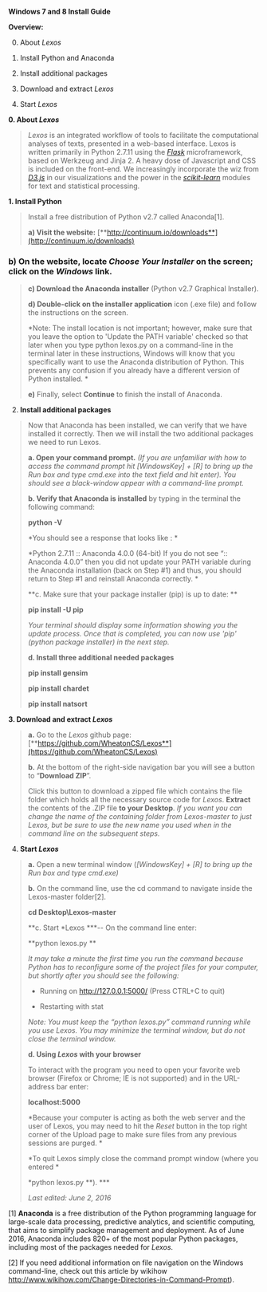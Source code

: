 **Windows 7 and 8 Install Guide**

**Overview:**

0. About *Lexos*

1. Install Python and Anaconda

2. Install additional packages

3. Download and extract *Lexos*

4. Start *Lexos*

**0. About *Lexos***

> *Lexos* is an integrated workflow of tools to facilitate the computational analyses of texts, presented in a web-based interface. Lexos is written primarily in Python 2.7.11 using the [*Flask*](http://flask.pocoo.org/) microframework, based on Werkzeug and Jinja 2. A heavy dose of Javascript and CSS is included on the front-end. We increasingly incorporate the wiz from [*D3.js*](http://d3js.org/) in our visualizations and the power in the [*scikit-learn*](http://scikit-learn.org/stable/) modules for text and statistical processing.

**1. Install Python**

> Install a free distribution of Python v2.7 called Anaconda[1].
>
> **a) Visit the website:** [**http://continuum.io/downloads**](http://continuum.io/downloads)

### **b)** On the website, locate *Choose Your Installer* on the screen; click on the *Windows* link.

> **c) Download the Anaconda installer** (Python v2.7 Graphical Installer).
>
> **d) Double-click on the installer application** icon (.exe file) and follow the instructions on the screen.
>
> *Note: The install location is not important; however, make sure that you leave the option to 'Update the PATH variable' checked so that later when you type python lexos.py on a command-line in the terminal later in these instructions, Windows will know that you specifically want to use the Anaconda distribution of Python. This prevents any confusion if you already have a different version of Python installed. *
>
> **e)** Finally, select **Continue** to finish the install of Anaconda.

2. **Install additional packages**

> Now that Anaconda has been installed, we can verify that we have installed it correctly. Then we will install the two additional packages we need to run Lexos.
>
> **a. Open your command prompt.** *(If you are unfamiliar with how to access the command prompt hit [WindowsKey] + [R] to bring up the Run box and type cmd.exe into the text field and hit enter). You should see a black-window appear with a command-line prompt.*
>
> **b. Verify that Anaconda is installed** by typing in the terminal the following command:
>
> **python -V**
>
> *You should see a response that looks like : *
>
> *Python 2.7.11 :: Anaconda 4.0.0 (64-bit) If you do not see “:: Anaconda 4.0.0” then you did not update your PATH variable during the Anaconda installation (back on Step #1) and thus, you should return to Step #1 and reinstall Anaconda correctly. *
>
> **c. Make sure that your package installer (pip) is up to date: **
>
> **pip install -U pip**
>
> *Your terminal should display some information showing you the update process. Once that is completed, you can now use 'pip' (python package installer) in the next step.*
>
> **d. Install three additional needed packages**
>
> **pip install gensim**
>
> **pip install chardet**
>
> **pip install natsort**

**3. Download and extract *Lexos***

> **a.** Go to the *Lexos* github page: [**https://github.com/WheatonCS/Lexos**](https://github.com/WheatonCS/Lexos)
>
> **b.** At the bottom of the right-side navigation bar you will see a button to “**Download ZIP**”.
>
> Click this button to download a zipped file which contains the file folder which holds all the necessary source code for *Lexos*. **Extract** the contents of the .ZIP file **to your Desktop**. *If you want you can change the name of the containing folder from Lexos-master to just Lexos, but be sure to use the new name you used when in the command line on the subsequent steps.*

4. **Start *Lexos***

> **a.** Open a new terminal window (*[WindowsKey] + [R] to bring up the Run box and type cmd.exe)*
>
> **b.** <span id="__DdeLink__74_2053500975" class="anchor"></span>On the command line, use the cd command to navigate inside the Lexos-master folder[2].
>
> **cd Desktop\Lexos-master**
>
> **c. Start *Lexos ***-- On the command line enter:
>
> **python lexos.py **
>
> *It may take a minute the first time you run the command because Python has to reconfigure some of the project files for your computer, but shortly after you should see the following:*
>
> * Running on http://127.0.0.1:5000/ (Press CTRL+C to quit)
>
> * Restarting with stat
>
> *Note: You must keep the “python lexos.py” command running while you use Lexos. You may minimize the terminal window, but do not close the terminal window.*
>
> **d. Using *Lexos* with your browser**
>
> To interact with the program you need to open your favorite web browser (Firefox or Chrome; IE is not supported) and in the URL-address bar enter:
>
> **localhost:5000**
>
> *Because your computer is acting as both the web server and the user of Lexos, you may need to hit the *Reset* button in the top right corner of the Upload page to make sure files from any previous sessions are purged. *
>
> *To quit Lexos simply close the command prompt window (where you entered *
>
> *python lexos.py **). ***
>
> *Last edited: June 2, 2016*

[1] **Anaconda** is a free distribution of the Python programming language for large-scale data processing, predictive analytics, and scientific computing, that aims to simplify package management and deployment. As of June 2016, Anaconda includes 820+ of the most popular Python packages, including most of the packages needed for *Lexos*.

[2] If you need additional information on file navigation on the Windows command-line, check out this article by wikihow <http://www.wikihow.com/Change-Directories-in-Command-Prompt>).
